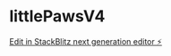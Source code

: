 # littlePawsV4

[Edit in StackBlitz next generation editor ⚡️](https://stackblitz.com/~/github.com/A15110/littlePawsV4)
